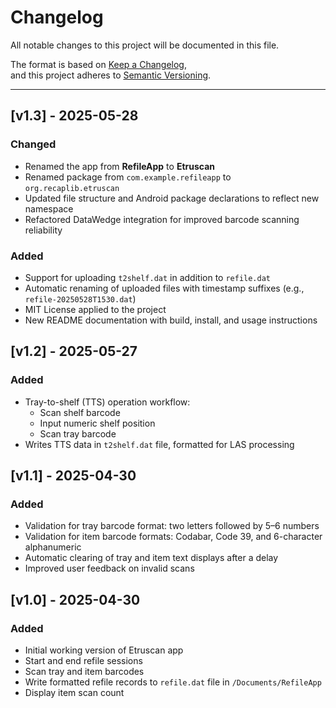 # Changelog

All notable changes to this project will be documented in this file.

The format is based on [Keep a Changelog](https://keepachangelog.com/en/1.0.0/),  
and this project adheres to [Semantic Versioning](https://semver.org/).

---

## [v1.3] - 2025-05-28
### Changed
- Renamed the app from **RefileApp** to **Etruscan**
- Renamed package from `com.example.refileapp` to `org.recaplib.etruscan`
- Updated file structure and Android package declarations to reflect new namespace
- Refactored DataWedge integration for improved barcode scanning reliability

### Added
- Support for uploading `t2shelf.dat` in addition to `refile.dat`
- Automatic renaming of uploaded files with timestamp suffixes (e.g., `refile-20250528T1530.dat`)
- MIT License applied to the project
- New README documentation with build, install, and usage instructions

## [v1.2] - 2025-05-27
### Added
- Tray-to-shelf (TTS) operation workflow:
    - Scan shelf barcode
    - Input numeric shelf position
    - Scan tray barcode
- Writes TTS data in `t2shelf.dat` file, formatted for LAS processing

## [v1.1] - 2025-04-30
### Added
- Validation for tray barcode format: two letters followed by 5–6 numbers
- Validation for item barcode formats: Codabar, Code 39, and 6-character alphanumeric
- Automatic clearing of tray and item text displays after a delay
- Improved user feedback on invalid scans

## [v1.0] - 2025-04-30
### Added
- Initial working version of Etruscan app
- Start and end refile sessions
- Scan tray and item barcodes
- Write formatted refile records to `refile.dat` file in `/Documents/RefileApp`
- Display item scan count